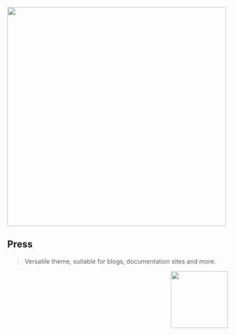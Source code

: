 <p>
  <img src="https://i.imgur.com/xYLdIQv.png" width="500" />
  <h2>Press</h2>
  <blockquote>Versatile theme, suitable for blogs, documentation sites and more.</blockquote>
</p>

<div align="right">
  <p><a href="https://prss.io"><img src="https://i.imgur.com/5OQD7eL.png" width="130" /></a></p>
</div>
